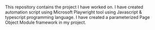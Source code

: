 This repository contains the project I have worked on.
I have created automation script using Microsoft Playwright tool using Javascript & typescript programming language.
I have created a parameterized Page Object Module framework in my project.
